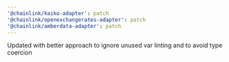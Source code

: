 ```yaml
---
'@chainlink/kaiko-adapter': patch
'@chainlink/openexchangerates-adapter': patch
'@chainlink/amberdata-adapter': patch
---
```


Updated with better approach to ignore unused var linting and to avoid type coercion
